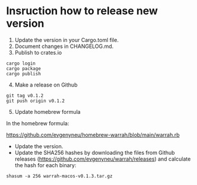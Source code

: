 # Insruction how to release new version

1. Update the version in your Cargo.toml file.
2. Document changes in CHANGELOG.md.
3. Publish to crates.io

```
cargo login
cargo package
cargo publish
```

4. Make a release on Github

```
git tag v0.1.2
git push origin v0.1.2
```

5. Update homebrew formula

In the homebrew formula:

https://github.com/evgenyneu/homebrew-warrah/blob/main/warrah.rb

* Update the version.
* Update the SHA256 hashes by downloading the files from Github releases (https://github.com/evgenyneu/warrah/releases) and calculate the hash for each binary:

```
shasum -a 256 warrah-macos-v0.1.3.tar.gz
```
